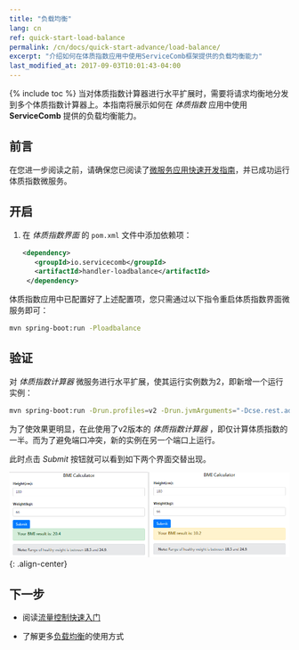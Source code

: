 ```yaml
---
title: "负载均衡"
lang: cn
ref: quick-start-load-balance
permalink: /cn/docs/quick-start-advance/load-balance/
excerpt: "介绍如何在体质指数应用中使用ServiceComb框架提供的负载均衡能力"
last_modified_at: 2017-09-03T10:01:43-04:00
---
```


{% include toc %}
当对体质指数计算器进行水平扩展时，需要将请求均衡地分发到多个体质指数计算器上。本指南将展示如何在 *体质指数* 应用中使用 **ServiceComb** 提供的负载均衡能力。

## 前言

在您进一步阅读之前，请确保您已阅读了[微服务应用快速开发指南](/cn/docs/quick-start-bmi/)，并已成功运行体质指数微服务。

## 开启

1. 在 *体质指数界面* 的 `pom.xml` 文件中添加依赖项：

   ```xml
   <dependency>
      <groupId>io.servicecomb</groupId>
      <artifactId>handler-loadbalance</artifactId>
    </dependency>
   ```

体质指数应用中已配置好了上述配置项，您只需通过以下指令重启体质指数界面微服务即可：

```bash
mvn spring-boot:run -Ploadbalance 
```

## 验证

对 *体质指数计算器* 微服务进行水平扩展，使其运行实例数为2，即新增一个运行实例：

```bash
mvn spring-boot:run -Drun.profiles=v2 -Drun.jvmArguments="-Dcse.rest.address=0.0.0.0:7778"
```

为了使效果更明显，在此使用了v2版本的 *体质指数计算器* ，即仅计算体质指数的一半。而为了避免端口冲突，新的实例在另一个端口上运行。

此时点击 *Submit* 按钮就可以看到如下两个界面交替出现。

![负载均衡效果](/assets/images/load-balance-result.png){: .align-center}

## 下一步

* 阅读[流量控制快速入门](/cn/docs/quick-start-advance/flow-control/)

* 了解更多[负载均衡](/cn/users/load-balance/)的使用方式
